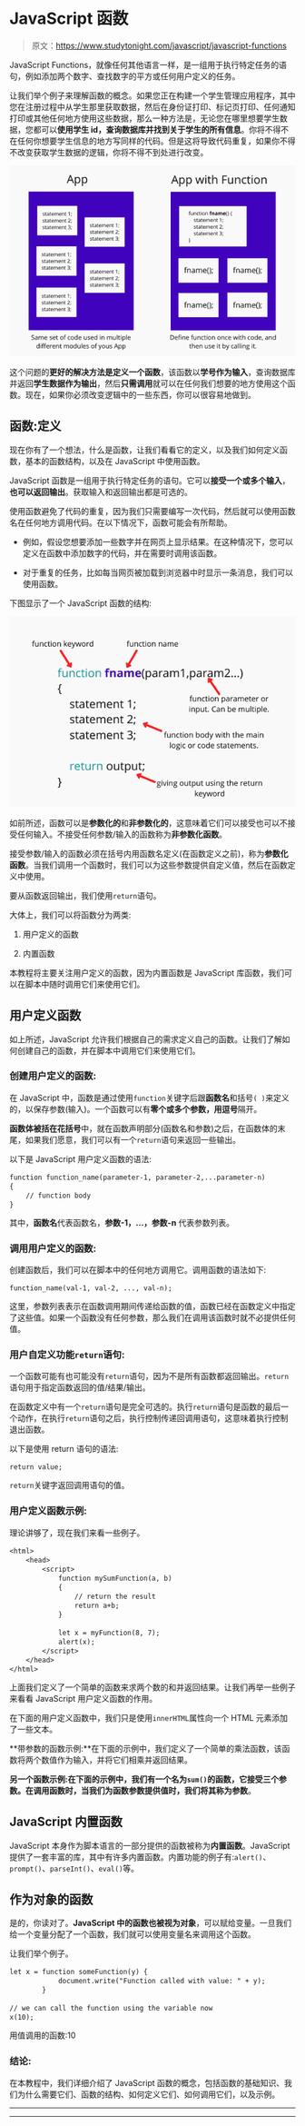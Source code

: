# JavaScript 函数

> 原文：<https://www.studytonight.com/javascript/javascript-functions>

JavaScript Functions，就像任何其他语言一样，是一组用于执行特定任务的语句，例如添加两个数字、查找数字的平方或任何用户定义的任务。

让我们举个例子来理解函数的概念。如果您正在构建一个学生管理应用程序，其中您在注册过程中从学生那里获取数据，然后在身份证打印、标记页打印、任何通知打印或其他任何地方使用这些数据，那么一种方法是，无论您在哪里想要学生数据，您都可以**使用学生 id，查询数据库并找到关于学生的所有信息**。你将不得不在任何你想要学生信息的地方写同样的代码。但是这将导致代码重复，如果你不得不改变获取学生数据的逻辑，你将不得不到处进行改变。

![JavaScript Function concept](img/e91b1a8815102cb5fc6c2b61e97fc655.png)

这个问题的**更好的解决方法是定义一个函数**，该函数以**学号作为输入**，查询数据库并返回**学生数据作为输出**，然后**只需调用**就可以在任何我们想要的地方使用这个函数。现在，如果你必须改变逻辑中的一些东西，你可以很容易地做到。

## 函数:定义

现在你有了一个想法，什么是函数，让我们看看它的定义，以及我们如何定义函数，基本的函数结构，以及在 JavaScript 中使用函数。

JavaScript 函数是一组用于执行特定任务的语句。它可以**接受一个或多个输入**，**也可以返回输出**。获取输入和返回输出都是可选的。

使用函数避免了代码的重复，因为我们只需要编写一次代码，然后就可以使用函数名在任何地方调用代码。在以下情况下，函数可能会有所帮助。

*   例如，假设您想要添加一些数字并在网页上显示结果。在这种情况下，您可以定义在函数中添加数字的代码，并在需要时调用该函数。

*   对于重复的任务，比如每当网页被加载到浏览器中时显示一条消息，我们可以使用函数。

下图显示了一个 JavaScript 函数的结构:

![JavaScript function structure](img/642437649f168ce5f65dec4fb61b5abe.png)

如前所述，函数可以是**参数化的**和**非参数化的**，这意味着它们可以接受也可以不接受任何输入。不接受任何参数/输入的函数称为**非参数化函数**。

接受参数/输入的函数必须在括号内用函数名定义(在函数定义之前)，称为**参数化函数**。当我们调用一个函数时，我们可以为这些参数提供自定义值，然后在函数定义中使用。

要从函数返回输出，我们使用`return`语句。

大体上，我们可以将函数分为两类:

1.  用户定义的函数

2.  内置函数

本教程将主要关注用户定义的函数，因为内置函数是 JavaScript 库函数，我们可以在脚本中随时调用它们来使用它们。

## 用户定义函数

如上所述，JavaScript 允许我们根据自己的需求定义自己的函数。让我们了解如何创建自己的函数，并在脚本中调用它们来使用它们。

### 创建用户定义的函数:

在 JavaScript 中，函数是通过使用`function`关键字后跟**函数名**和括号`( )`来定义的，以保存参数(输入)。一个函数可以有**零个或多个参数，用逗号**隔开。

**函数体被括在花括号**中，就在函数声明部分(函数名和参数)之后，在函数体的末尾，如果我们愿意，我们可以有一个`return`语句来返回一些输出。

以下是 JavaScript 用户定义函数的语法:

```
function function_name(parameter-1, parameter-2,...parameter-n)
{
    // function body
}
```

其中，**函数名**代表函数名，**参数-1，...，参数-n** 代表参数列表。

### 调用用户定义的函数:

创建函数后，我们可以在脚本中的任何地方调用它。调用函数的语法如下:

```
function_name(val-1, val-2, ..., val-n);
```

这里，参数列表表示在函数调用期间传递给函数的值，函数已经在函数定义中指定了这些值。如果一个函数没有任何参数，那么我们在调用该函数时就不必提供任何值。

### 用户自定义功能`return`语句:

一个函数可能有也可能没有`return`语句，因为不是所有函数都返回输出。`return`语句用于指定函数返回的值/结果/输出。

在函数定义中有一个`return`语句是完全可选的。执行`return`语句是函数的最后一个动作，在执行`return`语句之后，执行控制传递回调用语句，这意味着执行控制退出函数。

以下是使用 return 语句的语法:

```
return value;
```

`return`关键字返回调用语句的值。

### 用户定义函数示例:

理论讲够了，现在我们来看一些例子。

```
<html>
    <head>
        <script>
            function mySumFunction(a, b)
            {
                // return the result
                return a+b;
            }

            let x = myFunction(8, 7);
            alert(x);
        </script>
    </head>
</html>
```

上面我们定义了一个简单的函数来求两个数的和并返回结果。让我们再举一些例子来看看 JavaScript 用户定义函数的作用。

在下面的用户定义函数中，我们只是使用`innerHTML`属性向一个 HTML 元素添加了一些文本。

**带参数的函数示例:**在下面的示例中，我们定义了一个简单的乘法函数，该函数将两个数值作为输入，并将它们相乘并返回结果。

**另一个函数示例:**在下面的示例中，我们有一个名为`sum()`的函数，它接受三个参数。在调用函数时，当我们为函数参数提供值时，我们将其称为**参数**。

## JavaScript 内置函数

JavaScript 本身作为脚本语言的一部分提供的函数被称为**内置函数**。JavaScript 提供了一套丰富的库，其中有许多内置函数。内置功能的例子有:`alert()`、`prompt()`、`parseInt()`、`eval()`等。

## 作为对象的函数

是的，你读对了。**JavaScript 中的函数也被视为对象**，可以赋给变量。一旦我们给一个变量分配了一个函数，我们就可以使用变量名来调用这个函数。

让我们举个例子。

```
let x = function someFunction(y) {
            document.write("Function called with value: " + y);
        }

// we can call the function using the variable now
x(10);
```

用值调用的函数:10

### 结论:

在本教程中，我们详细介绍了 JavaScript 函数的概念，包括函数的基础知识、我们为什么需要它们、函数的结构、如何定义它们、如何调用它们，以及示例。

* * *

* * *